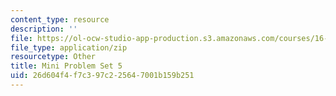 ```yaml
---
content_type: resource
description: ''
file: https://ol-ocw-studio-app-production.s3.amazonaws.com/courses/16-412j-cognitive-robotics-spring-2016/26d604f4f7c397c225647001b159b251_MIT16_412JS16_MiniPSet5_reachability.zip
file_type: application/zip
resourcetype: Other
title: Mini Problem Set 5
uid: 26d604f4-f7c3-97c2-2564-7001b159b251
---
```

